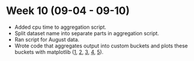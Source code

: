 # Week 10 (09-04 - 09-10)

*   Added cpu time to aggregation script.
*   Split dataset name into separate parts in aggregation script.
*   Ran script for August data.
*   Wrote code that aggregates output into custom buckets and plots these buckets with matplotlib ([1](./Plots/NumberOfAccessBySiteTier.png), [2](./Plots/NumberOfAccess.png), [3](./Plots/NumberOfAccessTableByTier.png), [4](./Plots/NumberOfAccessByTier.png), [5](./Plots/NumberOfAccessTableBySiteTier.png)).
